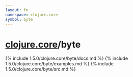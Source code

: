 ```yaml
---
layout: fn
namespace: clojure.core
symbol: byte
---
```


# [clojure.core](../)/byte

{% include 1.5.0/clojure.core/byte/docs.md %}
{% include 1.5.0/clojure.core/byte/examples.md %}
{% include 1.5.0/clojure.core/byte/src.md %}

